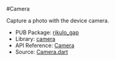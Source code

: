 #Camera

Capture a photo with the device camera.

* PUB Package: [rikulo_gap](http://pub.dartlang.org/packages/rikulo_gap)
* Library: [camera](gap:)
* API Reference: [Camera](gap:gap)
* Source: [Camera.dart](source:gap:lib/src)
